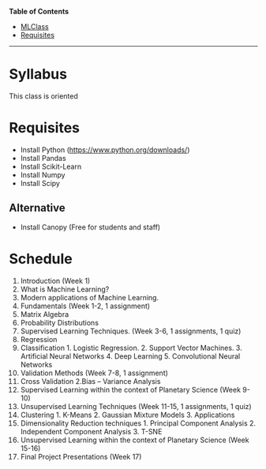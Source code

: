 **Table of Contents**  

- [MLClass](#)
- [Requisites](#)

***


# Syllabus

This class is oriented 

# Requisites

- Install Python (https://www.python.org/downloads/)
- Install Pandas
- Install Scikit-Learn
- Install Numpy
- Install Scipy

## Alternative

- Install Canopy (Free for students and staff)

# Schedule

1.	Introduction (Week 1)
  1. What is Machine Learning?
  2. Modern applications of Machine Learning.
2.	Fundamentals (Week 1-2, 1 assignment)
  1. Matrix Algebra
  2. Probability Distributions
3.	Supervised Learning Techniques. (Week 3-6, 1 assignments, 1 quiz)
  1. Regression
  2. Classification
    1. Logistic Regression.
    2. Support Vector Machines.
    3. Artificial Neural Networks
    4. Deep Learning
    5. Convolutional Neural Networks
4. Validation Methods (Week 7-8, 1 assignment)
  1. Cross Validation
  2.Bias – Variance Analysis
5. Supervised Learning within the context of Planetary Science (Week 9-10)
6. Unsupervised Learning Techniques (Week 11-15, 1 assignments, 1 quiz)
  1. Clustering
    1. K-Means
    2. Gaussian Mixture Models
    3. Applications
  2. Dimensionality Reduction techniques
    1. Principal Component Analysis
    2. Independent Component Analysis
    3. T-SNE
7. Unsupervised Learning within the context of Planetary Science (Week 15-16)
8. Final Project Presentations (Week 17)


